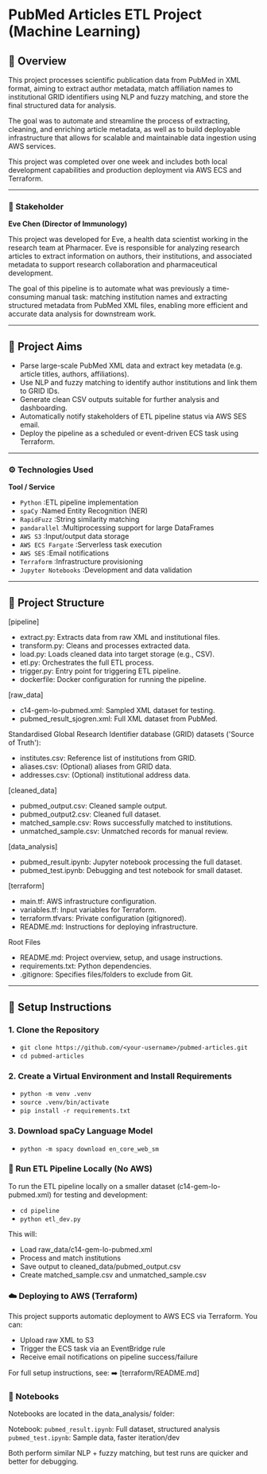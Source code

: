 # PubMed Articles ETL Project (Machine Learning)

## 🧠 Overview

This project processes scientific publication data from PubMed in XML format, aiming to extract author metadata, match affiliation names to institutional GRID identifiers using NLP and fuzzy matching, and store the final structured data for analysis.

The goal was to automate and streamline the process of extracting, cleaning, and enriching article metadata, as well as to build deployable infrastructure that allows for scalable and maintainable data ingestion using AWS services.

This project was completed over one week and includes both local development capabilities and production deployment via AWS ECS and Terraform.

---


### 📌 Stakeholder

**Eve Chen (Director of Immunology)**

This project was developed for Eve, a health data scientist working in the research team at Pharmacer. Eve is responsible for analyzing research articles to extract information on authors, their institutions, and associated metadata to support research collaboration and pharmaceutical development. 

The goal of this pipeline is to automate what was previously a time-consuming manual task: matching institution names and extracting structured metadata from PubMed XML files, enabling more efficient and accurate data analysis for downstream work.

---


## 🎯 Project Aims

- Parse large-scale PubMed XML data and extract key metadata (e.g. article titles, authors, affiliations).
- Use NLP and fuzzy matching to identify author institutions and link them to GRID IDs.
- Generate clean CSV outputs suitable for further analysis and dashboarding.
- Automatically notify stakeholders of ETL pipeline status via AWS SES email.
- Deploy the pipeline as a scheduled or event-driven ECS task using Terraform.

---

### ⚙️ Technologies Used
**Tool / Service**
- `Python`	:ETL pipeline implementation
- `spaCy`	:Named Entity Recognition (NER)
- `RapidFuzz`	:String similarity matching
- `pandarallel`	:Multiprocessing support for large DataFrames
- `AWS S3`	:Input/output data storage
- `AWS ECS Fargate`	:Serverless task execution
- `AWS SES`	:Email notifications
- `Terraform`	:Infrastructure provisioning
- `Jupyter Notebooks`	:Development and data validation

---

## 📁 Project Structure

[pipeline]
- extract.py: Extracts data from raw XML and institutional files.
- transform.py: Cleans and processes extracted data.
- load.py: Loads cleaned data into target storage (e.g., CSV).
- etl.py: Orchestrates the full ETL process.
- trigger.py: Entry point for triggering ETL pipeline.
- dockerfile: Docker configuration for running the pipeline.

[raw_data]
- c14-gem-lo-pubmed.xml: Sampled XML dataset for testing.
- pubmed_result_sjogren.xml: Full XML dataset from PubMed.

Standardised Global Research Identifier database (GRID) datasets ('Source of Truth'):
- institutes.csv: Reference list of institutions from GRID.
- aliases.csv: (Optional) aliases from GRID data.
- addresses.csv: (Optional) institutional address data.

[cleaned_data]
- pubmed_output.csv: Cleaned sample output.
- pubmed_output2.csv: Cleaned full dataset.
- matched_sample.csv: Rows successfully matched to institutions.
- unmatched_sample.csv: Unmatched records for manual review.

[data_analysis]
- pubmed_result.ipynb: Jupyter notebook processing the full dataset.
- pubmed_test.ipynb: Debugging and test notebook for small dataset.

[terraform]
- main.tf: AWS infrastructure configuration.
- variables.tf: Input variables for Terraform.
- terraform.tfvars: Private configuration (gitignored).
- README.md: Instructions for deploying infrastructure.

Root Files
- README.md: Project overview, setup, and usage instructions.
- requirements.txt: Python dependencies.
- .gitignore: Specifies files/folders to exclude from Git.

---

## 🔧 Setup Instructions

### 1. Clone the Repository

- `git clone https://github.com/<your-username>/pubmed-articles.git`
- `cd pubmed-articles`


### 2. Create a Virtual Environment and Install Requirements

- `python -m venv .venv`
- `source .venv/bin/activate`
- `pip install -r requirements.txt`

### 3. Download spaCy Language Model

- `python -m spacy download en_core_web_sm`


### 🚀 Run ETL Pipeline Locally (No AWS)

To run the ETL pipeline locally on a smaller dataset (c14-gem-lo-pubmed.xml) for testing and development:
- `cd pipeline`
- `python etl_dev.py`

This will:
- Load raw_data/c14-gem-lo-pubmed.xml
- Process and match institutions
- Save output to cleaned_data/pubmed_output.csv
- Create matched_sample.csv and unmatched_sample.csv

### ☁️ Deploying to AWS (Terraform)

This project supports automatic deployment to AWS ECS via Terraform. You can:

- Upload raw XML to S3
- Trigger the ECS task via an EventBridge rule
- Receive email notifications on pipeline success/failure

For full setup instructions, see:
➡️ [terraform/README.md]


### 📓 Notebooks
Notebooks are located in the data_analysis/ folder:

Notebook:
`pubmed_result.ipynb`: Full dataset, structured analysis
`pubmed_test.ipynb`: Sample data, faster iteration/dev

Both perform similar NLP + fuzzy matching, but test runs are quicker and better for debugging.

